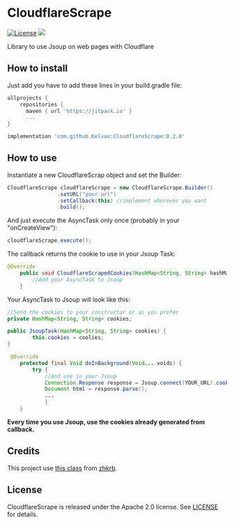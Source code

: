 # CloudflareScrape

[![License](https://img.shields.io/badge/License-Apache%202.0-blue.svg)](https://opensource.org/licenses/Apache-2.0)
[![](https://jitpack.io/v/Kelvao/CloudflareScrape.svg)](https://jitpack.io/#Kelvao/CloudflareScrape)

Library to use Jsoup on web pages with Cloudflare


## How to install

Just add you have to add these lines in your build.gradle file:

```groovy
allprojects {
    repositories {
      maven { url 'https://jitpack.io' }
      ...
}

implementation 'com.github.Kelvao:CloudflareScrape:0.2.0'

```


## How to use

Instantiate a new CloudflareScrap object and set the Builder:

```java
CloudflareScrape cloudflareScrape = new CloudflareScrape.Builder()
                .setURL("your url")
                .setCallback(this) //implement wherever you want
                .build();
```


And just execute the AsyncTask only once (probably in your "onCreateView"):

```java
cloudflareScrape.execute();
```


The callback returns the cookie to use in your Jsoup Task:

```java
@Override
    public void CloudflareScrapedCookies(HashMap<String, String> hashMap) {
        //Add your AsyncTask to Jsoup
    }
```


Your AsyncTask to Jsoup will look like this:

```java
//Send the cookies to your constructor or as you prefer
private HashMap<String, String> cookies;

public JsoupTask(HashMap<String, String> cookies) {
        this.cookies = coolies;
}

 @Override
    protected final Void doInBackground(Void... voids) {
        try {
            //And use in your Jsoup           
            Connection.Response response = Jsoup.connect(YOUR_URL).cookies(cookies).execute();
            Document html = response.parse();
            ...
            }
    }
```

__Every time you use Jsoup, use the cookies already generated from callback.__

## Credits

This project use [this class](https://github.com/zhkrb/cloudflare-scrape-Android) from [zhkrb](https://github.com/zhkrb).

## License

CloudflareScrape is released under the Apache 2.0 license. See [LICENSE](https://github.com/Kelvao/CloudflareScrape/blob/master/LICENSE) for details.

